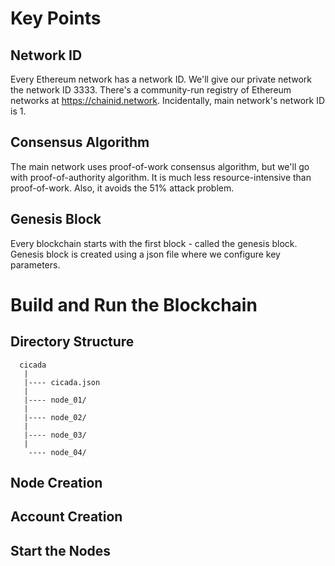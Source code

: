 # Key Points

## Network ID
Every Ethereum network has a network ID. We'll give our private network the network ID 3333. There's a community-run registry of Ethereum networks at https://chainid.network. Incidentally, main network's network ID is 1. 

## Consensus Algorithm
The main network uses proof-of-work consensus algorithm, but we'll go with proof-of-authority algorithm. It is much less resource-intensive than proof-of-work. Also, it avoids the 51% attack problem. 

## Genesis Block
Every blockchain starts with the first block - called the genesis block. Genesis block is created using a json file where we configure key parameters. 

# Build and Run the Blockchain

## Directory Structure
```
  cicada
   |
   |---- cicada.json
   |
   |---- node_01/
   |
   |---- node_02/
   |
   |---- node_03/
   |
    ---- node_04/
```
## Node Creation

## Account Creation

## Start the Nodes
